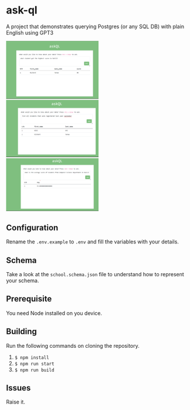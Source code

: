# ask-ql
A project that demonstrates querying Postgres (or any SQL DB) with plain English using GPT3

<img src= "./demo/image1.png" width=50% height=50%>
<img src= "./demo/image2.png" width=50% height=50%>
<img src= "./demo/image3.png" width=50% height=50%>

## Configuration

Rename the `.env.example` to `.env` and fill the variables with your details.

## Schema

Take a look at the `school.schema.json` file to understand how to represent your schema.

## Prerequisite

You need Node installed on you device.


## Building

Run the following commands on cloning the repository.

1. ` $ npm install `
2. ` $ npm run start `
3. ` $ npm run build `

## Issues
Raise it.
